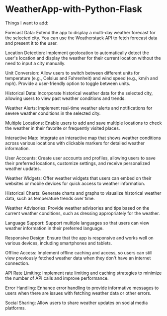 # WeatherApp-with-Python-Flask
Things I want to add:

Forecast Data: Extend the app to display a multi-day weather forecast for the selected city. You can use the Weatherstack API to fetch forecast data and present it to the user.

Location Detection: Implement geolocation to automatically detect the user's location and display the weather for their current location without the need to input a city manually.

Unit Conversion: Allow users to switch between different units for temperature (e.g., Celsius and Fahrenheit) and wind speed (e.g., km/h and mph). Provide a user-friendly option to toggle between units.

Historical Data: Incorporate historical weather data for the selected city, allowing users to view past weather conditions and trends.

Weather Alerts: Implement real-time weather alerts and notifications for severe weather conditions in the selected city.

Multiple Locations: Enable users to add and save multiple locations to check the weather in their favorite or frequently visited places.

Interactive Map: Integrate an interactive map that shows weather conditions across various locations with clickable markers for detailed weather information.

User Accounts: Create user accounts and profiles, allowing users to save their preferred locations, customize settings, and receive personalized weather updates.

Weather Widgets: Offer weather widgets that users can embed on their websites or mobile devices for quick access to weather information.

Historical Charts: Generate charts and graphs to visualize historical weather data, such as temperature trends over time.

Weather Advisories: Provide weather advisories and tips based on the current weather conditions, such as dressing appropriately for the weather.

Language Support: Support multiple languages so that users can view weather information in their preferred language.

Responsive Design: Ensure that the app is responsive and works well on various devices, including smartphones and tablets.

Offline Access: Implement offline caching and access, so users can still view previously fetched weather data when they don't have an internet connection.

API Rate Limiting: Implement rate limiting and caching strategies to minimize the number of API calls and improve performance.

Error Handling: Enhance error handling to provide informative messages to users when there are issues with fetching weather data or other errors.

Social Sharing: Allow users to share weather updates on social media platforms.
